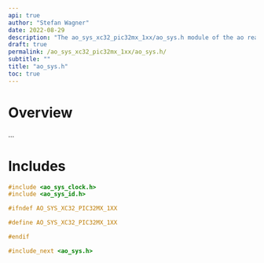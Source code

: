 ```yaml
---
api: true
author: "Stefan Wagner"
date: 2022-08-29
description: "The ao_sys_xc32_pic32mx_1xx/ao_sys.h module of the ao real-time operating system."
draft: true
permalink: /ao_sys_xc32_pic32mx_1xx/ao_sys.h/ 
subtitle: ""
title: "ao_sys.h"
toc: true
---
```


# Overview

...

# Includes

```c
#include <ao_sys_clock.h>
#include <ao_sys_id.h>

#ifndef AO_SYS_XC32_PIC32MX_1XX

#define AO_SYS_XC32_PIC32MX_1XX

#endif

#include_next <ao_sys.h>

```
